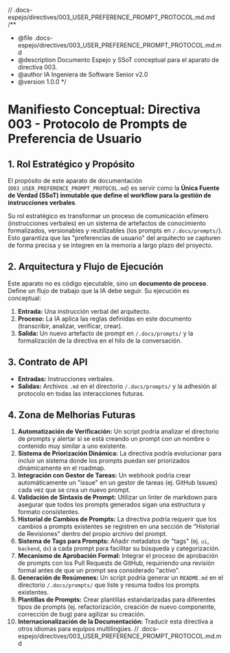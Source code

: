 // .docs-espejo/directives/003_USER_PREFERENCE_PROMPT_PROTOCOL.md.md
/**
 * @file .docs-espejo/directives/003_USER_PREFERENCE_PROMPT_PROTOCOL.md.md
 * @description Documento Espejo y SSoT conceptual para el aparato de directiva 003.
 * @author IA Ingeniera de Software Senior v2.0
 * @version 1.0.0
 */
# Manifiesto Conceptual: Directiva 003 - Protocolo de Prompts de Preferencia de Usuario

## 1. Rol Estratégico y Propósito

El propósito de este aparato de documentación (`003_USER_PREFERENCE_PROMPT_PROTOCOL.md`) es servir como la **Única Fuente de Verdad (SSoT) inmutable que define el workflow para la gestión de instrucciones verbales**.

Su rol estratégico es transformar un proceso de comunicación efímero (instrucciones verbales) en un sistema de artefactos de conocimiento formalizados, versionables y reutilizables (los prompts en `/.docs/prompts/`). Esto garantiza que las "preferencias de usuario" del arquitecto se capturen de forma precisa y se integren en la memoria a largo plazo del proyecto.

## 2. Arquitectura y Flujo de Ejecución

Este aparato no es código ejecutable, sino un **documento de proceso**. Define un flujo de trabajo que la IA debe seguir. Su ejecución es conceptual:

1.  **Entrada:** Una instrucción verbal del arquitecto.
2.  **Proceso:** La IA aplica las reglas definidas en este documento (transcribir, analizar, verificar, crear).
3.  **Salida:** Un nuevo artefacto de prompt en `/.docs/prompts/` y la formalización de la directiva en el hilo de la conversación.

## 3. Contrato de API

*   **Entradas:** Instrucciones verbales.
*   **Salidas:** Archivos `.md` en el directorio `/.docs/prompts/` y la adhesión al protocolo en todas las interacciones futuras.

## 4. Zona de Melhorias Futuras

1.  **Automatización de Verificación:** Un script podría analizar el directorio de prompts y alertar si se está creando un prompt con un nombre o contenido muy similar a uno existente.
2.  **Sistema de Priorización Dinámica:** La directiva podría evolucionar para incluir un sistema donde los prompts puedan ser priorizados dinámicamente en el roadmap.
3.  **Integración con Gestor de Tareas:** Un webhook podría crear automáticamente un "issue" en un gestor de tareas (ej. GitHub Issues) cada vez que se crea un nuevo prompt.
4.  **Validación de Sintaxis de Prompt:** Utilizar un linter de markdown para asegurar que todos los prompts generados sigan una estructura y formato consistentes.
5.  **Historial de Cambios de Prompts:** La directiva podría requerir que los cambios a prompts existentes se registren en una sección de "Historial de Revisiones" dentro del propio archivo del prompt.
6.  **Sistema de Tags para Prompts:** Añadir metadatos de "tags" (ej. `ui`, `backend`, `dx`) a cada prompt para facilitar su búsqueda y categorización.
7.  **Mecanismo de Aprobación Formal:** Integrar el proceso de aprobación de prompts con los Pull Requests de GitHub, requiriendo una revisión formal antes de que un prompt sea considerado "activo".
8.  **Generación de Resúmenes:** Un script podría generar un `README.md` en el directorio `/.docs/prompts/` que liste y resuma todos los prompts existentes.
9.  **Plantillas de Prompts:** Crear plantillas estandarizadas para diferentes tipos de prompts (ej. refactorización, creación de nuevo componente, corrección de bug) para agilizar su creación.
10. **Internacionalización de la Documentación:** Traducir esta directiva a otros idiomas para equipos multilingües.
// .docs-espejo/directives/003_USER_PREFERENCE_PROMPT_PROTOCOL.md.md